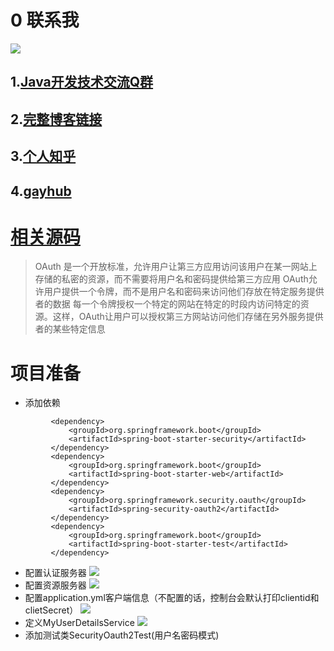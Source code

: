 # 0 联系我

![](https://upload-images.jianshu.io/upload_images/4685968-6a8b28d2fd95e8b7?imageMogr2/auto-orient/strip%7CimageView2/2/w/1000/format/webp)

## 1.[Java开发技术交流Q群](https://jq.qq.com/?_wv=1027&k=5UB4P1T)

## 2.[完整博客链接](http://www.shishusheng.com/)

## 3.[个人知乎](http://www.zhihu.com/people/shi-shu-sheng-)

## 4.[gayhub](https://github.com/Wasabi1234)

# [相关源码](https://github.com/Wasabi1234/Security)

> OAuth 是一个开放标准，允许用户让第三方应用访问该用户在某一网站上存储的私密的资源，而不需要将用户名和密码提供给第三方应用
OAuth允许用户提供一个令牌，而不是用户名和密码来访问他们存放在特定服务提供者的数据
每一个令牌授权一个特定的网站在特定的时段内访问特定的资源。这样，OAuth让用户可以授权第三方网站访问他们存储在另外服务提供者的某些特定信息
# 项目准备
- 添加依赖
```
         <dependency>
             <groupId>org.springframework.boot</groupId>
             <artifactId>spring-boot-starter-security</artifactId>
         </dependency>
         <dependency>
             <groupId>org.springframework.boot</groupId>
             <artifactId>spring-boot-starter-web</artifactId>
         </dependency>
         <dependency>
             <groupId>org.springframework.security.oauth</groupId>
             <artifactId>spring-security-oauth2</artifactId>
         </dependency>
         <dependency>
             <groupId>org.springframework.boot</groupId>
             <artifactId>spring-boot-starter-test</artifactId>
         </dependency>
```
- 配置认证服务器
![](https://upload-images.jianshu.io/upload_images/4685968-f3bdcf6969187156.png?imageMogr2/auto-orient/strip%7CimageView2/2/w/1240)
- 配置资源服务器
![](https://upload-images.jianshu.io/upload_images/4685968-9534ae193003562e.png?imageMogr2/auto-orient/strip%7CimageView2/2/w/1240)
- 配置application.yml客户端信息（不配置的话，控制台会默认打印clientid和clietSecret）
![](https://upload-images.jianshu.io/upload_images/4685968-c37b2c53bfbffc8c.png?imageMogr2/auto-orient/strip%7CimageView2/2/w/1240)
- 定义MyUserDetailsService
![](https://upload-images.jianshu.io/upload_images/4685968-f34fbf925a62e56c.png?imageMogr2/auto-orient/strip%7CimageView2/2/w/1240)
- 添加测试类SecurityOauth2Test(用户名密码模式)
